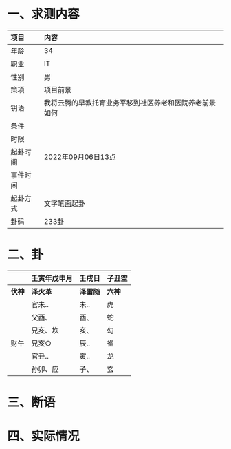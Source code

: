 # 一、求测内容
|项目|内容|
|:-|:-|
|年龄|34|
|职业|IT|
|性别|男|
|策项|项目前景|
|钥语|我将云腾的早教托育业务平移到社区养老和医院养老前景如何|
|条件||
|时限||
|起卦时间|2022年09月06日13点|
|事件时间||
|起卦方式|文字笔画起卦|
|卦码|233卦|

# 二、卦
||壬寅年戊申月|壬戌日|子丑空|
|:-|:-|:-|:-|
|**伏神**|**泽火革**|**泽雷随**|**六神**|
||官未..|未..|虎|
||父酉、|酉、|蛇|
||兄亥、坎|亥、|勾|
|财午|兄亥○|辰..|雀|
||官丑..|寅..|龙|
||孙卯、应|子、|玄|


# 三、断语

# 四、实际情况